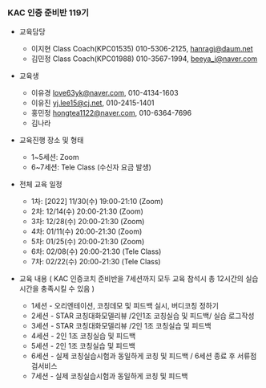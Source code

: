 ### KAC 인증 준비반 119기
* 교육담당 
  * 이지현 Class Coach(KPC01535) 010-5306-2125, hanragi@daum.net
  * 김민정 Class Coach(KPC01988) 010-3567-1994, beeya_i@naver.com
* 교육생
  * 이유경 love63yk@naver.com, 010-4134-1603
  * 이유진 yj.lee15@cj.net, 010-2415-1401
  * 홍민정 hongtea1122@naver.com, 010-6364-7696
  * 김나라 

* 교육진행 장소 및 형태
  * 1~5세션: Zoom 
  * 6~7세션: Tele Class (수신자 요금 발생)
* 전체 교육 일정
  * 1차: [2022] 11/30(수) 19:00-21:10 (Zoom)
  * 2차: 12/14(수) 20:00-21:30 (Zoom)
  * 3차: 12/28(수) 20:00-21:30 (Zoom)
  * 4차: 01/11(수) 20:00-21:30 (Zoom)
  * 5차: 01/25(수) 20:00-21:30 (Zoom)
  * 6차: 02/08(수) 20:00-21:30 (Tele Class)
  * 7차: 02/22(수) 20:00-21:30 (Tele Class)
* 교육 내용 ( KAC 인증코치 준비반을 7세션까지 모두 교육 참석시 총 12시간의 실습시간을 충족시킬 수 있음 )
  * 1세션 - 오리엔테이션, 코칭데모 및 피드백 실시, 버디코칭 정하기
  * 2세션 - STAR 코칭대화모델리뷰 /2인1조 코칭실습 및 피드백/ 실습 로그작성
  * 3세션 - STAR 코칭대화모델리뷰 /2인 1조 코칭실습 및 피드백
  * 4세션 - 2인 1조 코칭실습 및 피드백
  * 5세션 - 2인 1조 코칭실습 및 피드백
  * 6세션 - 실제 코칭실습시험과 동일하게 코칭 및 피드백 / 6세션 종료 후 서류점검서비스
  * 7세션 - 실제 코칭실습시험과 동일하게 코칭 및 피드백
